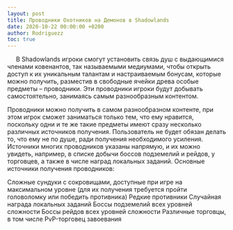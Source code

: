 ```yaml
---
layout: post
title: Проводники Охотников на Демонов в Shadowlands
date: 2020-10-22 00:00:00 +0200
author: Rodriguezz
toc: true
---
```

<p style="text-indent: 20px;">В Shadowlands игроки смогут установить связь душ с выдающимися членами ковенантов, так называемыми медиумами, чтобы открыть доступ к их уникальным талантам и настраиваемым бонусам, которые можно получить, разместив в свободные ячейки древа особые предметы – проводники.  Эти проводники игроки будут добывать самостоятельно, занимаясь самым разнообразным контентом.</p>

Проводники можно получить в самом разнообразном контенте, при этом игрок сможет заниматься только тем, что ему нравится, поскольку одни и те же такие предметы имеют сразу несколько различных источников получения. Пользователь не будет обязан делать то, что ему не по душе, ради получения необходимого усиления. Источники многих проводников указаны напрямую, и их можно увидеть, например, в списке добычи боссов подземелий и рейдов, у торговцев, а также в числе наград локальных заданий. Основные источники получения проводников:

Сложные сундуки с сокровищами, доступные при игре на максимальном уровне (для их получения требуется пройти головоломку или победить противника)
Редкие противники
Случайная награда локальных заданий
Боссы подземелий всех уровней сложности
Боссы рейдов всех уровней сложности
Различные торговцы, в том числе PvP-торговец завоевания



